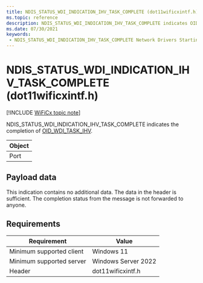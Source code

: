 ```yaml
---
title: NDIS_STATUS_WDI_INDICATION_IHV_TASK_COMPLETE (dot11wificxintf.h)
ms.topic: reference
description: NDIS_STATUS_WDI_INDICATION_IHV_TASK_COMPLETE indicates OID_WDI_TASK_IHV is complete.
ms.date: 07/30/2021
keywords:
 - NDIS_STATUS_WDI_INDICATION_IHV_TASK_COMPLETE Network Drivers Starting with Windows Vista
---
```


# NDIS\_STATUS\_WDI\_INDICATION\_IHV\_TASK\_COMPLETE (dot11wificxintf.h)

[!INCLUDE [WiFiCx topic note](../includes/wificx-version-warning.md)]


NDIS\_STATUS\_WDI\_INDICATION\_IHV\_TASK\_COMPLETE indicates the completion of [OID\_WDI\_TASK\_IHV](oid-wdi-task-ihv.md).

| Object |
|--------|
| Port   |

 

## Payload data


This indication contains no additional data. The data in the header is sufficient. The completion status from the message is not forwarded to anyone.

## Requirements


|Requirement|Value|
|--- |--- |
|Minimum supported client|Windows 11|
|Minimum supported server|Windows Server 2022|
|Header|dot11wificxintf.h|
 

 




